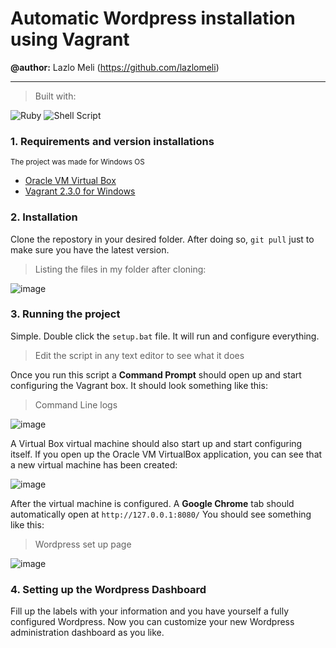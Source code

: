 # Automatic Wordpress installation using Vagrant
**@author:** Lazlo Meli (https://github.com/lazlomeli)
_______________________________________________________________
> Built with: 

![Ruby](https://img.shields.io/badge/ruby-%23CC342D.svg?style=for-the-badge&logo=ruby&logoColor=white)
![Shell Script](https://img.shields.io/badge/shell_script-%23121011.svg?style=for-the-badge&logo=gnu-bash&logoColor=white)

### 1. Requirements and version installations
<sup>The project was made for Windows OS</sup>
- [Oracle VM Virtual Box](https://www.virtualbox.org/wiki/Downloads) 
- [Vagrant 2.3.0 for Windows](https://www.vagrantup.com/downloads)


### 2. Installation
Clone the repostory in your desired folder. After doing so, `git pull` just to make sure you have the latest version.
> Listing the files in my folder after cloning:

![image](https://user-images.githubusercontent.com/72606659/194422481-6b71fe31-383b-4ba8-bacc-5052a6ab4c68.png)


### 3. Running the project
Simple. Double click the `setup.bat` file. It will run and configure everything.
> Edit the script in any text editor to see what it does

Once you run this script a **Command Prompt** should open up and start configuring the Vagrant box. It should look something like this:
> Command Line logs

![image](https://user-images.githubusercontent.com/72606659/194424879-b29db742-f28c-46be-9bb7-16f4025fdfc9.png)

A Virtual Box virtual machine should also start up and start configuring itself.
If you open up the Oracle VM VirtualBox application, you can see that a new virtual machine has been created:

![image](https://user-images.githubusercontent.com/72606659/194425206-6aeabc70-3c07-4fd4-98b9-37492a7d4c0d.png)

After the virtual machine is configured. A **Google Chrome** tab should automatically open at `http://127.0.0.1:8080/`
You should see something like this:
> Wordpress set up page

![image](https://user-images.githubusercontent.com/72606659/194426321-b1a7b03a-77d5-490b-ab14-a29bea32cf59.png)

### 4. Setting up the Wordpress Dashboard

Fill up the labels with your information and you have yourself a fully configured Wordpress. Now you can customize your new Wordpress administration dashboard as you like.
